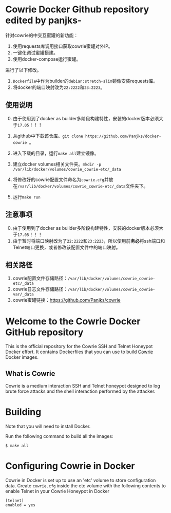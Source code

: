 # Cowrie Docker Github repository edited by panjks-

针对cowrie的中交互蜜罐的新功能：

1. 使用requests库调用接口获取cowrie蜜罐对外IP。
2. 一键化调试蜜罐搭建。
3. 使用docker-compose运行蜜罐。

进行了以下修改。

1. `Dockerfile`中作为builder的`debian:stretch-slim`镜像安装requests库。
3. 将docker的端口映射改为`22:2222`和`23:2223`。

## 使用说明

0. 由于使用到了docker as builder多阶段构建特性，安装的docker版本必须大于`17.05`！！！

1. 从github中下载该仓库。`git clone https://github.com/Panjks/docker-cowrie `。
2. 进入下载的目录，运行`make all`建立镜像。
3. 建立docker volumes相关文件夹。`mkdir -p /var/lib/docker/volumes/cowrie_cowrie-etc/_data`
4. 将修改好的cowrie配置文件命名为`cowrie.cfg`并放在`/var/lib/docker/volumes/cowrie_cowrie-etc/_data`文件夹下。
5. 运行`make run`

## 注意事项

0. 由于使用到了docker as builder多阶段构建特性，安装的docker版本必须大于`17.05`！！！
2. 由于暂时将端口映射改为了`22:2222`和`23:2223`，所以使用前**务必**将ssh端口和Telnet端口更换，或者修改该配置文件中的端口映射。

## 相关路径

1. cowrie配置文件存储路径：`/var/lib/docker/volumes/cowrie_cowrie-etc/_data`
2. cowrie日志文件存储路径：`/var/lib/docker/volumes/cowrie_cowrie-var/_data`
3. cowrie蜜罐链接：https://github.com/Panjks/cowrie

# Welcome to the Cowrie Docker GitHub repository

This is the official repository for the Cowrie SSH and Telnet
Honeypot Docker effort. It contains Dockerfiles that you can use
to build [Cowrie](https://github.com/micheloosterhof/cowrie) Docker
images.

## What is Cowrie

Cowrie is a medium interaction SSH and Telnet honeypot designed to
log brute force attacks and the shell interaction performed by the
attacker.

# Building
Note that you will need to install Docker.

Run the following command to build all the images:

```
$ make all
```

# Configuring Cowrie in Docker

Cowrie in Docker is set up to use an 'etc' volume to store configuration
data.  Create ```cowrie.cfg``` inside the etc volume with the
following contents to enable Telnet in your Cowrie Honeypot in
Docker

```
[telnet]
enabled = yes
```


